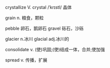crystallize V.
crystal /ˈkrɪstl/ 晶体

grain n. 粮食，颗粒

pebble 卵石，鹅卵石
gravel 砾石，沙砾

glacier n.冰川
glacial adj.冰川的

consolidate v. (使)巩固;(使)结成一体，合并;使加强

spread v. 传播，扩展